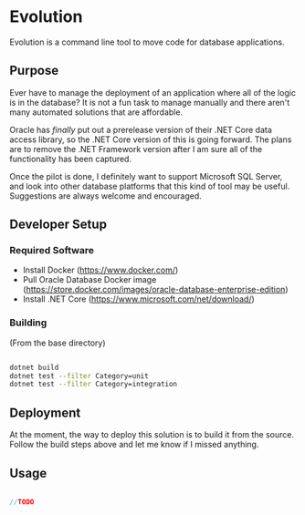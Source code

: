 # Evolution
Evolution is a command line tool to move code for database applications.

## Purpose
Ever have to manage the deployment of an application where all of the logic is in the database? It is not a fun task to manage manually and there aren't many automated solutions that are affordable.

Oracle has _finally_ put out a prerelease version of their .NET Core data access library, so the .NET Core version of this is going forward. The plans are to remove the .NET Framework version after I am sure all of the functionality has been captured.

Once the pilot is done, I definitely want to support Microsoft SQL Server, and look into other database platforms that this kind of tool may be useful. Suggestions are always welcome and encouraged. 

## Developer Setup

### Required Software
- Install Docker (https://www.docker.com/)
- Pull Oracle Database Docker image (https://store.docker.com/images/oracle-database-enterprise-edition)
- Install .NET Core (https://www.microsoft.com/net/download/)

### Building
(From the base directory)

```bash

dotnet build
dotnet test --filter Category=unit
dotnet test --filter Category=integration

```

## Deployment

At the moment, the way to deploy this solution is to build it from the source. Follow the build steps above and let me know if I missed anything.

## Usage

```C#

//TODO

```